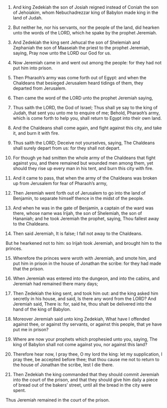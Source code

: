 1. And king Zedekiah the son of Josiah reigned instead of Coniah the
son of Jehoiakim, whom Nebuchadrezzar king of Babylon made king in the
land of Judah.

2. But neither he, nor his servants, nor the people of the land, did
hearken unto the words of the LORD, which he spake by the prophet
Jeremiah.

3. And Zedekiah the king sent Jehucal the son of Shelemiah and
Zephaniah the son of Maaseiah the priest to the prophet Jeremiah,
saying, Pray now unto the LORD our God for us.

4. Now Jeremiah came in and went out among the people: for they had
not put him into prison.

5. Then Pharaoh’s army was come forth out of Egypt: and when the
Chaldeans that besieged Jerusalem heard tidings of them, they departed
from Jerusalem.

6. Then came the word of the LORD unto the prophet Jeremiah saying,

7. Thus saith the LORD, the God of Israel; Thus shall ye say to the
king of Judah, that sent you unto me to enquire of me; Behold,
Pharaoh’s army, which is come forth to help you, shall return to Egypt
into their own land.

8. And the Chaldeans shall come again, and fight against this city,
and take it, and burn it with fire.

9. Thus saith the LORD; Deceive not yourselves, saying, The
Chaldeans shall surely depart from us: for they shall not depart.

10. For though ye had smitten the whole army of the Chaldeans that
fight against you, and there remained but wounded men among them, yet
should they rise up every man in his tent, and burn this city with
fire.

11. And it came to pass, that when the army of the Chaldeans was
broken up from Jerusalem for fear of Pharaoh’s army,

12. Then
Jeremiah went forth out of Jerusalem to go into the land of Benjamin,
to separate himself thence in the midst of the people.

13. And when he was in the gate of Benjamin, a captain of the ward
was there, whose name was Irijah, the son of Shelemiah, the son of
Hananiah; and he took Jeremiah the prophet, saying, Thou fallest away
to the Chaldeans.

14. Then said Jeremiah, It is false; I fall not away to the
Chaldeans.

But he hearkened not to him: so Irijah took Jeremiah, and brought him
to the princes.

15. Wherefore the princes were wroth with Jeremiah, and smote him,
and put him in prison in the house of Jonathan the scribe: for they
had made that the prison.

16. When Jeremiah was entered into the dungeon, and into the cabins,
and Jeremiah had remained there many days;

17. Then Zedekiah the
king sent, and took him out: and the king asked him secretly in his
house, and said, Is there any word from the LORD? And Jeremiah said,
There is: for, said he, thou shalt be delivered into the hand of the
king of Babylon.

18. Moreover Jeremiah said unto king Zedekiah, What have I offended
against thee, or against thy servants, or against this people, that ye
have put me in prison?

19. Where are now your prophets which
prophesied unto you, saying, The king of Babylon shall not come
against you, nor against this land?

20. Therefore hear now, I pray
thee, O my lord the king: let my supplication, I pray thee, be
accepted before thee; that thou cause me not to return to the house of
Jonathan the scribe, lest I die there.

21. Then Zedekiah the king commanded that they should commit
Jeremiah into the court of the prison, and that they should give him
daily a piece of bread out of the bakers’ street, until all the bread
in the city were spent.

Thus Jeremiah remained in the court of the prison.